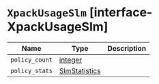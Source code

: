 # `XpackUsageSlm` [interface-XpackUsageSlm]

| Name | Type | Description |
| - | - | - |
| `policy_count` | [integer](./integer.md) | &nbsp; |
| `policy_stats` | [SlmStatistics](./SlmStatistics.md) | &nbsp; |
